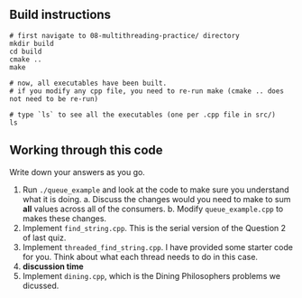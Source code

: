 ## Build instructions

```
# first navigate to 08-multithreading-practice/ directory
mkdir build
cd build
cmake ..
make

# now, all executables have been built.
# if you modify any cpp file, you need to re-run make (cmake .. does not need to be re-run)

# type `ls` to see all the executables (one per .cpp file in src/)
ls
```


## Working through this code
Write down your answers as you go.
1. Run `./queue_example` and look at the code to make sure you understand what it is doing.
    a. Discuss the changes would you need to make to sum **all** values across all of the consumers.
    b. Modify `queue_example.cpp` to makes these changes.
2. Implement `find_string.cpp`. This is the serial version of the Question 2 of last quiz.
3. Implement `threaded_find_string.cpp`. I have provided some starter code for you. Think about what each thread needs to do in this case.
4. **discussion time**
5. Implement `dining.cpp`, which is the Dining Philosophers problems we dicussed.
